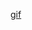 [gif](https://user-images.githubusercontent.com/59735375/190728917-a916f665-d3de-478b-8eb9-81b69b24bbe5.gif)
